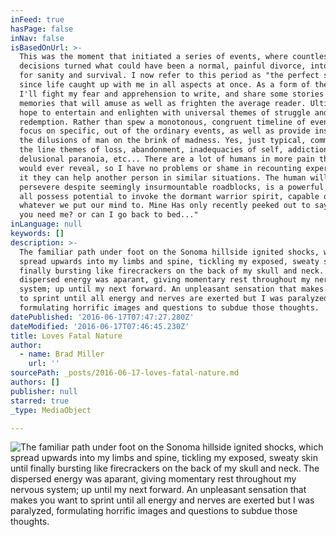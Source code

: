 ```yaml
---
inFeed: true
hasPage: false
inNav: false
isBasedOnUrl: >-
  This was the moment that initiated a series of events, where countless bad
  decisions turned what could have been a normal, painful divorce, into a fight
  for sanity and survival. I now refer to this period as "the perfect storm",
  since life caught up with me in all aspects at once. As a form of therapy,
  I'll fight my fear and apprehension to write, and share some stories and
  memories that will amuse as well as frighten the average reader. Ultimately, I
  hope to entertain and enlighten with universal themes of struggle and
  redemption. Rather than spew a monotonous, congruent timeline of events, I'll
  focus on specific, out of the ordinary events, as well as provide insight to
  the dilusions of man on the brink of madness. Yes, just typical, common run of
  the line themes of loss, abandonment, inadequacies of self, addictions,
  delusional paranoia, etc... There are a lot of humans in more pain than they
  would ever reveal, so I have no problems or shame in recounting experiences if
  it they can help another person in similar situations. The human will to
  persevere despite seemingly insurmountable roadblocks, is a powerful thing. We
  all possess potential to invoke the dormant warrior spirit, capable of
  whatever we put our mind to. Mine Has only recently peeked out to say, " yo,
  you need me? or can I go back to bed..."
inLanguage: null
keywords: []
description: >-
  The familiar path under foot on the Sonoma hillside ignited shocks, which
  spread upwards into my limbs and spine, tickling my exposed, sweaty skin until
  finally bursting like firecrackers on the back of my skull and neck. The
  dispersed energy was aparant, giving momentary rest throughout my nervous
  system; up until my next forward. An unpleasant sensation that makes you want
  to sprint until all energy and nerves are exerted but I was paralyzed,
  formulating horrific images and questions to subdue those thoughts.
datePublished: '2016-06-17T07:47:27.280Z'
dateModified: '2016-06-17T07:46:45.230Z'
title: Loves Fatal Nature
author:
  - name: Brad Miller
    url: ''
sourcePath: _posts/2016-06-17-loves-fatal-nature.md
authors: []
publisher: null
starred: true
_type: MediaObject

---
```

![The familiar path under foot on the Sonoma hillside ignited shocks, which spread upwards into my limbs and spine, tickling my exposed, sweaty skin until finally bursting like firecrackers on the back of my skull and neck. The dispersed energy was aparant, giving momentary rest throughout my nervous system; up until my next forward. An unpleasant sensation that makes you want to sprint until all energy and nerves are exerted but I was paralyzed, formulating horrific images and questions to subdue those thoughts.](https://the-grid-user-content.s3-us-west-2.amazonaws.com/19c60d79-7150-4049-8add-427d23bbcd94.jpg)